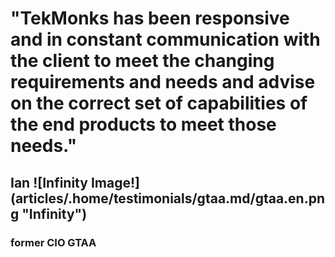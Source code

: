 # "TekMonks has been responsive and in constant communication with the client to meet the changing requirements and needs and advise on the correct set of capabilities of the end products to meet those needs."
## **Ian** ![Infinity Image!] (articles/.home/testimonials/gtaa.md/gtaa.en.png "Infinity")
### former CIO GTAA